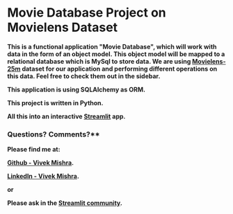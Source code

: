 # Movie Database Project on Movielens Dataset

**This is a functional application "Movie Database", which will work with data in the form of an object model. This object model will be mapped to a relational database which is MySql to store data. We are using [Movielens-25m](https://grouplens.org/datasets/movielens/25m/) dataset for our application and performing different operations on this data. Feel free to check them out in the sidebar.**

**This application is using SQLAlchemy as ORM.**

**This project is written in Python.**

**All this into an interactive [Streamlit](https://streamlit.io) app.**

### Questions? Comments?**

**Please find me at:**

**[Github - Vivek Mishra](https://github.com/vk18mishra).**

**[LinkedIn - Vivek Mishra](https://linkedin.com/in/itsvivekmishra).**

**or**

**Please ask in the [Streamlit community](https://discuss.streamlit.io).**
